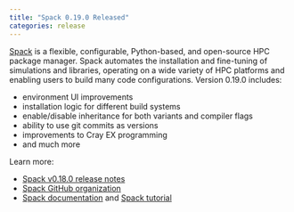 ```yaml
---
title: "Spack 0.19.0 Released"
categories: release
---
```


[Spack](https://github.com/spack) is a flexible, configurable, Python-based, and open-source HPC package manager. Spack automates the installation and fine-tuning of simulations and libraries, operating on a wide variety of HPC platforms and enabling users to build many code configurations. Version 0.19.0 includes:

- environment UI improvements
- installation logic for different build systems
- enable/disable inheritance for both variants and compiler flags
- ability to use git commits as versions
- improvements to Cray EX programming
- and much more

Learn more:

- [Spack v0.18.0 release notes](https://github.com/spack/spack/releases/tag/v0.19.0)
- [Spack GitHub organization](https://github.com/spack)
- [Spack documentation](https://spack.readthedocs.io/en/latest/) and [Spack tutorial](https://spack-tutorial.readthedocs.io/en/latest/)
